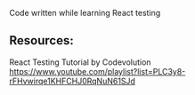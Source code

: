 Code written while learning React testing

## Resources:

React Testing Tutorial by Codevolution  
https://www.youtube.com/playlist?list=PLC3y8-rFHvwirqe1KHFCHJ0RqNuN61SJd
